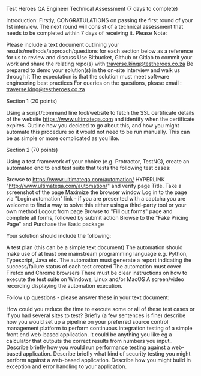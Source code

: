

				

Test Heroes QA Engineer
Technical Assessment (7 days to complete)

Introduction:	Firstly, CONGRATULATIONS on passing the first round of
your 1st interview. The next round will consist of a technical assessment that needs to be completed within 7 days of receiving it.
Please Note:

Please include a text document outlining your results/methods/approach/questions for each section below as a reference for us to review and discuss
Use Bitbucket, Github or Gitlab to commit your work and share the relating repo(s) with traverse.king@testheroes.co.za
Be prepared to demo your solution(s) in the on-site interview and walk us through it
The expectation is that the solution must meet software engineering best practices
For queries on the questions, please email : traverse.king@testheroes.co.za


Section 1 (20 points)

Using a script/command line tool/website to fetch the SSL certificate details of the website https://www.ultimateqa.com and identify when the certificate expires. Outline how you decided to go about this, and how you might automate this procedure so it would not need to be run manually. This can be as simple or more complicated as you like.

Section 2 (70 points)

Using a test framework of your choice (e.g. Protractor, TestNG), create an automated end to end test suite that tests the following test cases:

Browse to https://www.ultimateqa.com/automation/ HYPERLINK "http://www.ultimateqa.com/automation/" and verify page Title.
Take a screenshot of the page
Maximize the browser window
Log in to the page via "Login automation" link - if you are presented with a captcha you are welcome to find a way to solve this either using a third-party tool or your own method
Logout from page
Browse to "Fill out forms" page and complete all forms, followed by submit action
Browse to the "Fake Pricing Page" and Purchase the Basic package

Your solution should include the following:

A test plan (this can be a simple text document)
The automation should make use of at least one mainstream programming language
e.g. Python, Typescript, Java etc.
The automation must generate a report indicating the success/failure status of each test created
The automation must cover Firefox and Chrome browsers
There must be clear instructions on how to execute the test suite on Windows, Linux and/or MacOS
A screen/video recording displaying the automation execution.

Follow up questions - please answer these in your text document:

How could you reduce the time to execute some or all of these test cases or if you had several sites to test?
Briefly (a few sentences is fine) describe how you would set up a pipeline on your preferred source control management platform to perform continuous integration testing of a simple front end web-based application. It could be anything you like eg a calculator that outputs the correct results from numbers you input..
Describe briefly how you would run performance testing against a web-based application.
Describe briefly what kind of security testing you might perform against a web-based application.
Describe how you might build in exception and error handling to your application.
